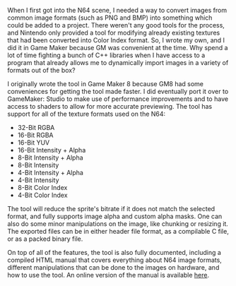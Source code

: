 When I first got into the N64 scene, I needed a way to convert images from common image formats (such as PNG and BMP) into something which could be added to a project. There weren't any good tools for the process, and Nintendo only provided a tool for modifying already existing textures that had been converted into Color Index format. So, I wrote my own, and I did it in Game Maker because GM was convenient at the time. Why spend a lot of time fighting a bunch of C++ libraries when I have access to a program that already allows me to dynamically import images in a variety of formats out of the box?

I originally wrote the tool in Game Maker 8 because GM8 had some conveniences for getting the tool made faster. I did eventually port it over to GameMaker: Studio to make use of performance improvements and to have access to shaders to allow for more accurate previewing. The tool has support for all of the texture formats used on the N64:
* 32-Bit RGBA
* 16-Bit RGBA
* 16-Bit YUV
* 16-Bit Intensity + Alpha
* 8-Bit Intensity + Alpha
* 8-Bit Intensity
* 4-Bit Intensity + Alpha
* 4-Bit Intensity
* 8-Bit Color Index
* 4-Bit Color Index

The tool will reduce the sprite's bitrate if it does not match the selected format, and fully supports image alpha and custom alpha masks. One can also do some minor manipulations on the image, like chunking or resizing it. The exported files can be in either header file format, as a compilable C file, or as a packed binary file. 

On top of all of the features, the tool is also fully documented, including a compiled HTML manual that covers everything about N64 image formats, different manipulations that can be done to the images on hardware, and how to use the tool. An online version of the manual is available [here](https://buu342.github.io/GML-N64TextureConverter/).
